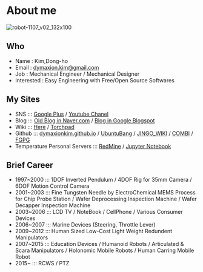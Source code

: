 # About me

![robot-1107_v02_132x100](https://cloud.githubusercontent.com/assets/12775748/11586629/cc78e47e-9ab7-11e5-8ed8-0a12610c0988.png)

## Who
* Name : Kim,Dong-ho
* Email : dymaxion.kim@gmail.com
* Job : Mechanical Engineer / Mechanical Designer
* Interested : Easy Engineering with Free/Open Source Softwares

## My Sites
* SNS ::: [Google Plus](https://plus.google.com/u/0/+DymaxionKim) / [Youtube Chanel](https://www.youtube.com/channel/UCFiY-7XHuvE6tNbF35qRcFA)
* Blog ::: [Old Blog in Naver.com](http://blog.naver.com/dymaxion) / [Blog in Google Blogspot](http://dymaxionkim.blogspot.kr/)
* Wiki ::: [Here](http://dymaxionkim.github.io) / [Torchpad](http://dymaxionkim.torchpad.com)
* Github ::: [dymaxionkim.github.io](https://github.com/dymaxionkim/dymaxionkim.github.io) / [UbuntuBang](https://github.com/dymaxionkim/UbuntuBang) / [JINGO_WIKI](https://github.com/dymaxionkim/JINGO_WIKI) / [COMBI](https://github.com/dymaxionkim/COMBI) / [FGPG](https://github.com/dymaxionkim/FGPG)
* Temperature Personal Servers ::: [RedMine](http://dymaxionkim.iptime.org:8000) / [Jupyter Notebook](http://dymaxionkim.iptime.org:9000)

## Brief Career
* 1997~2000 ::: 1DOF Inverted Pendulum / 4DOF Rig for 35mm Camera / 6DOF Motion Control Camera
* 2001~2003 ::: Fine Tungsten Needle by ElectroChemical MEMS Process for Chip Probe Station / Wafer Deprocessing Inspection Machine / Wafer Decapper Inspection Machine
* 2003~2006 ::: LCD TV / NoteBook / CellPhone / Various Consumer Devices
* 2006~2007 ::: Marine Devices (Steering, Throttle Lever)
* 2009~2012 ::: Human Sized Low-Cost Light Weight Redundent Manipulators
* 2007~2015 ::: Education Devices / Humanoid Robots / Articulated & Scara Manipulators / Holonomic Mobile Robots / Human Carring Mobile Robot
* 2015~ ::: RCWS / PTZ
